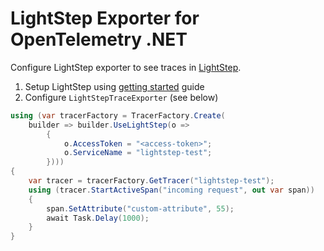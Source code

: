 # LightStep Exporter for OpenTelemetry .NET

Configure LightStep exporter to see traces in [LightStep](https://lightstep.com/).

1. Setup LightStep using [getting started](https://docs.lightstep.com/docs/welcome-to-lightstep) guide
2. Configure `LightStepTraceExporter` (see below)

```csharp
using (var tracerFactory = TracerFactory.Create(
    builder => builder.UseLightStep(o =>
        {
            o.AccessToken = "<access-token>";
            o.ServiceName = "lightstep-test";
        })))
{
    var tracer = tracerFactory.GetTracer("lightstep-test");
    using (tracer.StartActiveSpan("incoming request", out var span))
    {
        span.SetAttribute("custom-attribute", 55);
        await Task.Delay(1000);
    }
}
```
